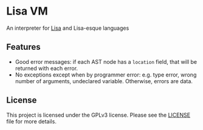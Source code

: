 # Lisa VM

An interpreter for [Lisa](https://github.com/chicode/lisa) and Lisa-esque
languages

## Features

- Good error messages: if each AST node has a `location` field, that will be
  returned with each error.
- No exceptions except when by programmer error: e.g. type error, wrong number
  of arguments, undeclared variable. Otherwise, errors are data.

## License

This project is licensed under the GPLv3 license. Please see the
[LICENSE](LICENSE) file for more details.
